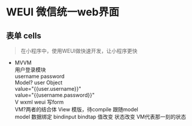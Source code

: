 # WEUI 微信统一web界面

## 表单 cells
>在小程序中，使用WEUI做快速开发，让小程序更快
- MVVM  
用户登录模块  
username password  
Model? user Object  
value="{{user.username}}"  
value="{{username.password}}"  
V  wxml weui 写form  
VM?两者的结合体  View  模版，待compile  跟随model  
model 数据绑定  bindinput bindtap 值改变 状态改变 VM代表那一刻的状态

